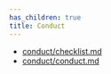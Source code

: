 ```yaml
---
has_children: true
title: Conduct
---
```


- [conduct/checklist.md](checklist.md)
- [conduct/conduct.md](conduct.md)
